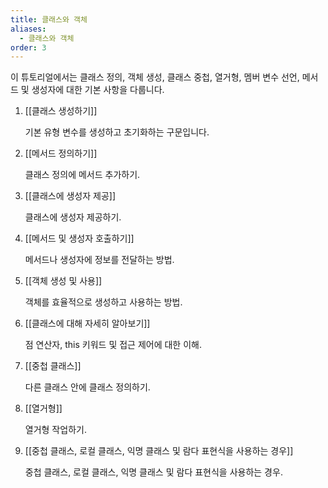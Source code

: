 ```yaml
---
title: 클래스와 객체
aliases:
  - 클래스와 객체
order: 3
---
```


이 튜토리얼에서는 클래스 정의, 객체 생성, 클래스 중첩, 열거형, 멤버 변수 선언, 메서드 및 생성자에 대한 기본 사항을 다룹니다.

1. [[클래스 생성하기]] 
	
	기본 유형 변수를 생성하고 초기화하는 구문입니다.
	
2. [[메서드 정의하기]]
	
	클래스 정의에 메서드 추가하기.
	
3. [[클래스에 생성자 제공]]
	
	클래스에 생성자 제공하기.
	
4. [[메서드 및 생성자 호출하기]]
	
	메서드나 생성자에 정보를 전달하는 방법.
	
5. [[객체 생성 및 사용]]
	
	객체를 효율적으로 생성하고 사용하는 방법.
	
6. [[클래스에 대해 자세히 알아보기]]
	
	점 연산자, this 키워드 및 접근 제어에 대한 이해.
	
7. [[중첩 클래스]]
	
	다른 클래스 안에 클래스 정의하기.
	
8. [[열거형]]
	
	열거형 작업하기.
	
9. [[중첩 클래스, 로컬 클래스, 익명 클래스 및 람다 표현식을 사용하는 경우]]
	
	중첩 클래스, 로컬 클래스, 익명 클래스 및 람다 표현식을 사용하는 경우.
	